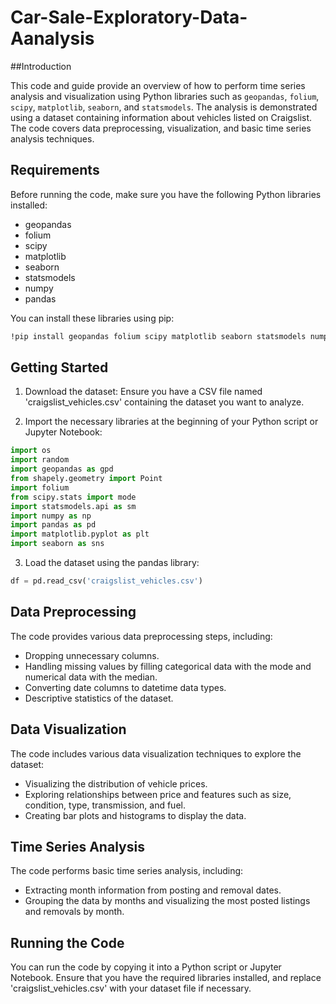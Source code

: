 # Car-Sale-Exploratory-Data-Aanalysis

##Introduction

This code and guide provide an overview of how to perform time series analysis and visualization using Python libraries such as `geopandas`, `folium`, `scipy`, `matplotlib`, `seaborn`, and `statsmodels`. The analysis is demonstrated using a dataset containing information about vehicles listed on Craigslist. The code covers data preprocessing, visualization, and basic time series analysis techniques.

## Requirements

Before running the code, make sure you have the following Python libraries installed:

- geopandas
- folium
- scipy
- matplotlib
- seaborn
- statsmodels
- numpy
- pandas

You can install these libraries using pip:

```bash
!pip install geopandas folium scipy matplotlib seaborn statsmodels numpy pandas
```

## Getting Started

1. Download the dataset: Ensure you have a CSV file named 'craigslist_vehicles.csv' containing the dataset you want to analyze.

2. Import the necessary libraries at the beginning of your Python script or Jupyter Notebook:

```python
import os
import random
import geopandas as gpd
from shapely.geometry import Point
import folium
from scipy.stats import mode
import statsmodels.api as sm
import numpy as np
import pandas as pd
import matplotlib.pyplot as plt
import seaborn as sns
```

3. Load the dataset using the pandas library:

```python
df = pd.read_csv('craigslist_vehicles.csv')
```

## Data Preprocessing

The code provides various data preprocessing steps, including:

- Dropping unnecessary columns.
- Handling missing values by filling categorical data with the mode and numerical data with the median.
- Converting date columns to datetime data types.
- Descriptive statistics of the dataset.

## Data Visualization

The code includes various data visualization techniques to explore the dataset:

- Visualizing the distribution of vehicle prices.
- Exploring relationships between price and features such as size, condition, type, transmission, and fuel.
- Creating bar plots and histograms to display the data.

## Time Series Analysis

The code performs basic time series analysis, including:

- Extracting month information from posting and removal dates.
- Grouping the data by months and visualizing the most posted listings and removals by month.

## Running the Code

You can run the code by copying it into a Python script or Jupyter Notebook. Ensure that you have the required libraries installed, and replace 'craigslist_vehicles.csv' with your dataset file if necessary.
